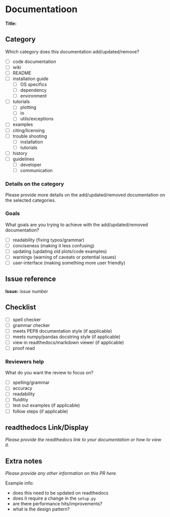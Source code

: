 # Documentatioon 

**Title:** 

## Category

Which category does this documentation add/updated/remove?
- [ ] code documentation
- [ ] wiki
- [ ] README
- [ ] installation guide
    - [ ] OS specifics
    - [ ] dependency
    - [ ] environment 
- [ ] tutorials 
    - [ ] plotting
    - [ ] io
    - [ ] utils/exceptions
- [ ] examples
- [ ] citing/licensing
- [ ] trouble shooting
    - [ ] installation
    - [ ] tutorials
- [ ] history
- [ ] guidelines 
    - [ ] developer
    - [ ] communication

### Details on the category
Please provide more details on the add/updated/removed documentation on the selected categories. 

### Goals
What goals are you trying to achieve with the add/updated/removed documentation? 
- [ ] readability (fixing typos/grammar)
- [ ] conciseness (making it less confusing)
- [ ] updating (updating old plots/code examples)
- [ ] warnings (warning of caveats or potential issues)
- [ ] user-interface (making something more user friendly)

## Issue reference

**Issue:** *issue number*

## Checklist

- [ ] spell checker
- [ ] grammar checker
- [ ] meets PEP8 documentation style (if applicable)
- [ ] meets numpy/pandas docstring style (if applicable)
- [ ] view in readthedocs/markdown viewer (if applicable)
- [ ] proof read

### Reviewers help

What do you want the review to focus on? 
- [ ] spelling/grammar
- [ ] accuracy
- [ ] readability
- [ ] fluiditiy 
- [ ] test out examples (if applicable)
- [ ] follow steps (if applicable)

## readthedocs Link/Display

*Please provide the readthedocs link to your documentation or how to view it.* 

## Extra notes

*Please provide any other information on this PR here.*

Example info: 
- does this need to be updated on readthedocs
- does it require a change in the `setup.py`
- are there performance hits/improvements?
- what is the design pattern? 
